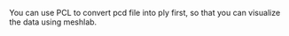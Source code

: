 You can use PCL to convert pcd file into ply first, so that you can visualize the data using meshlab.

